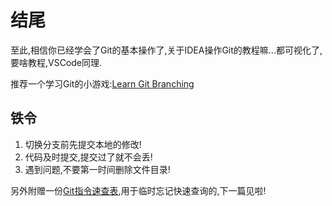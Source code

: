 # 结尾

至此,相信你已经学会了Git的基本操作了,关于IDEA操作Git的教程嘛...都可视化了,要啥教程,VSCode同理.

推荐一个学习Git的小游戏:[Learn Git Branching](https://oschina.gitee.io/learn-git-branching/)

## 铁令

1. 切换分支前先提交本地的修改!
2. 代码及时提交,提交过了就不会丢!
3. 遇到问题,不要第一时间删除文件目录!

另外附赠一份[Git指令速查表](Tutorials/Git/Git指令速查表.md),用于临时忘记快速查询的,下一篇见啦!
